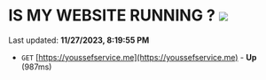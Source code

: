 # IS MY WEBSITE RUNNING ? [![](https://img.shields.io/static/v1?label=Sponsor&message=%E2%9D%A4&logo=GitHub&color=%23fe8e86)](https://github.com/sponsors/<username>)

Last updated: **11/27/2023, 8:19:55 PM**

- `GET` [https://youssefservice.me](https://youssefservice.me) - **Up** (987ms)
